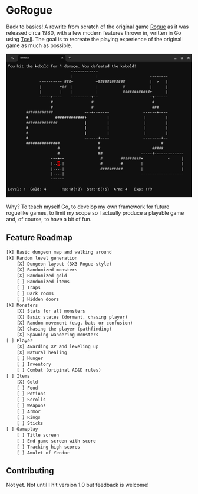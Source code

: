 # GoRogue
Back to basics!  A rewrite from scratch of the original game [Rogue](https://en.wikipedia.org/wiki/Rogue_(video_game)) as it was released circa 1980, with a few modern features thrown in, written in Go using [Tcell](https://github.com/gdamore/tcell). The goal is to recreate the playing experience of the original game as much as possible.  

![Screenshot](screenshot.png)

Why?  To teach myself Go, to develop my own framework for future roguelike games, to limit my scope so I actually produce a playable game and, of course, to have a bit of fun.

## Feature Roadmap
```
[X] Basic dungeon map and walking around 
[X] Random level generation 
    [X] Dungeon layout (3X3 Rogue-style)
    [X] Randomized monsters
    [X] Randomized gold
    [ ] Randomized items
    [ ] Traps
    [ ] Dark rooms
    [ ] Hidden doors
[X] Monsters
    [X] Stats for all monsters
    [X] Basic states (dormant, chasing player)
    [X] Random movement (e.g. bats or confusion) 
    [X] Chasing the player (pathfinding)
    [X] Spawning wandering monsters 
[ ] Player
    [X] Awarding XP and leveling up
    [X] Natural healing
    [ ] Hunger
    [ ] Inventory
    [ ] Combat (original AD&D rules)
[ ] Items
    [X] Gold
    [ ] Food
    [ ] Potions
    [ ] Scrolls
    [ ] Weapons
    [ ] Armor
    [ ] Rings
    [ ] Sticks
[ ] Gameplay
    [ ] Title screen
    [ ] End game screen with score 
    [ ] Tracking high scores
    [ ] Amulet of Yendor
```

## Contributing 
Not yet.  Not until I hit version 1.0 but feedback is welcome!
